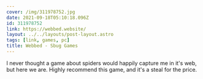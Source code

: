 ```yaml
---
cover: /img/311978752.jpg
date: 2021-09-18T05:10:18.096Z
id: 311978752
link: https://webbed.website/
layout: ../../layouts/post-layout.astro
tags: [link, games, pc]
title: Webbed - Sbug Games
---
```


I never thought a game about spiders would happily capture me in it's web, but here we are. Highly recommend this game, and it's a steal for the price.
